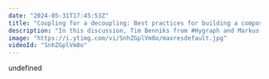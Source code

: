 ```yaml
---
date: "2024-05-31T17:45:53Z"
title: "Coupling for a decoupling: Best practices for building a composable architecture | Datrycs x Hygraph"
description: "In this discussion, Tim Benniks from #Hygraph and Markus Lorenz from #Datrycs explore the intricacies of decoupled architecture and its impact on businesses. From legacy systems to modern infrastructures, they dive deep into the challenges companies face and the need for a cohesive backend.\n\nKey Takeaways\n1. Overcoming legacy tools: Discover how companies struggle to adapt to market changes due to legacy systems and the importance of orchestrating data for innovation.\n2. The cost of doing nothing: Explore the consequences of maintaining outdated infrastructures and the impact on user experience, innovation, and market competitiveness.\n3. Understanding market changes: Markus shares valuable insights into the macroeconomic factors driving market changes and the role of IT infrastructure in adapting to unpredictability.\n\nJoin us on slack at https://slack.hygraph.com\n\n00:00 Introduction\n00:30 Challenges brought by monolith\n02:25 The cost of doing nothing: The IT budget dilemma\n04:03 What market change means for businesses: Understanding VUCA\n06:26 What does the market change mean for IT infrastructure for the future\n08:10 Perks of a decoupled infrastructure\n09:25 Challenges of going composable\n14:28 How Content Federation helps decoupled data challenges\n15:50 Perks of using Content Federation"
image: "https://i.ytimg.com/vi/SnhZGplVm8o/maxresdefault.jpg"
videoId: "SnhZGplVm8o"
---
```


undefined